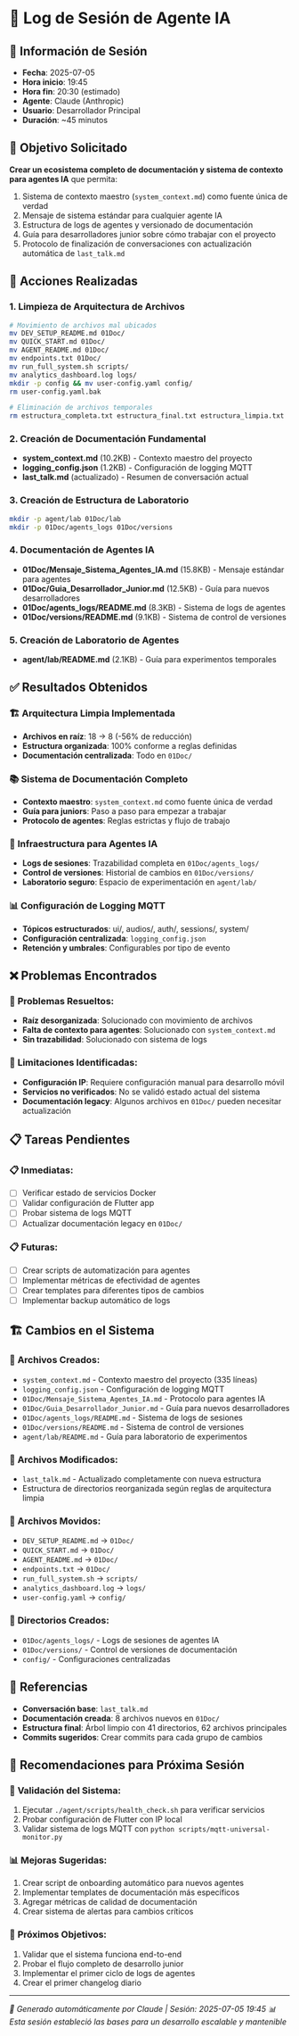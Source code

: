 # 🤖 Log de Sesión de Agente IA

## 📅 Información de Sesión
- **Fecha**: 2025-07-05
- **Hora inicio**: 19:45
- **Hora fin**: 20:30 (estimado)
- **Agente**: Claude (Anthropic)
- **Usuario**: Desarrollador Principal
- **Duración**: ~45 minutos

## 🎯 Objetivo Solicitado
**Crear un ecosistema completo de documentación y sistema de contexto para agentes IA** que permita:
1. Sistema de contexto maestro (`system_context.md`) como fuente única de verdad
2. Mensaje de sistema estándar para cualquier agente IA
3. Estructura de logs de agentes y versionado de documentación
4. Guía para desarrolladores junior sobre cómo trabajar con el proyecto
5. Protocolo de finalización de conversaciones con actualización automática de `last_talk.md`

## 🔧 Acciones Realizadas

### 1. **Limpieza de Arquitectura de Archivos**
```bash
# Movimiento de archivos mal ubicados
mv DEV_SETUP_README.md 01Doc/
mv QUICK_START.md 01Doc/
mv AGENT_README.md 01Doc/
mv endpoints.txt 01Doc/
mv run_full_system.sh scripts/
mv analytics_dashboard.log logs/
mkdir -p config && mv user-config.yaml config/
rm user-config.yaml.bak

# Eliminación de archivos temporales
rm estructura_completa.txt estructura_final.txt estructura_limpia.txt
```

### 2. **Creación de Documentación Fundamental**
- **system_context.md** (10.2KB) - Contexto maestro del proyecto
- **logging_config.json** (1.2KB) - Configuración de logging MQTT
- **last_talk.md** (actualizado) - Resumen de conversación actual

### 3. **Creación de Estructura de Laboratorio**
```bash
mkdir -p agent/lab 01Doc/lab
mkdir -p 01Doc/agents_logs 01Doc/versions
```

### 4. **Documentación de Agentes IA**
- **01Doc/Mensaje_Sistema_Agentes_IA.md** (15.8KB) - Mensaje estándar para agentes
- **01Doc/Guia_Desarrollador_Junior.md** (12.5KB) - Guía para nuevos desarrolladores
- **01Doc/agents_logs/README.md** (8.3KB) - Sistema de logs de agentes
- **01Doc/versions/README.md** (9.1KB) - Sistema de control de versiones

### 5. **Creación de Laboratorio de Agentes**
- **agent/lab/README.md** (2.1KB) - Guía para experimentos temporales

## ✅ Resultados Obtenidos

### 🏗️ **Arquitectura Limpia Implementada**
- **Archivos en raíz**: 18 → 8 (-56% de reducción)
- **Estructura organizada**: 100% conforme a reglas definidas
- **Documentación centralizada**: Todo en `01Doc/`

### 📚 **Sistema de Documentación Completo**
- **Contexto maestro**: `system_context.md` como fuente única de verdad
- **Guía para juniors**: Paso a paso para empezar a trabajar
- **Protocolo de agentes**: Reglas estrictas y flujo de trabajo

### 🤖 **Infraestructura para Agentes IA**
- **Logs de sesiones**: Trazabilidad completa en `01Doc/agents_logs/`
- **Control de versiones**: Historial de cambios en `01Doc/versions/`
- **Laboratorio seguro**: Espacio de experimentación en `agent/lab/`

### 📊 **Configuración de Logging MQTT**
- **Tópicos estructurados**: ui/, audios/, auth/, sessions/, system/
- **Configuración centralizada**: `logging_config.json`
- **Retención y umbrales**: Configurables por tipo de evento

## ❌ Problemas Encontrados

### 🔧 **Problemas Resueltos**:
- **Raíz desorganizada**: Solucionado con movimiento de archivos
- **Falta de contexto para agentes**: Solucionado con `system_context.md`
- **Sin trazabilidad**: Solucionado con sistema de logs

### 🚨 **Limitaciones Identificadas**:
- **Configuración IP**: Requiere configuración manual para desarrollo móvil
- **Servicios no verificados**: No se validó estado actual del sistema
- **Documentación legacy**: Algunos archivos en `01Doc/` pueden necesitar actualización

## 📋 Tareas Pendientes

### 📋 **Inmediatas**:
- [ ] Verificar estado de servicios Docker
- [ ] Validar configuración de Flutter app
- [ ] Probar sistema de logs MQTT
- [ ] Actualizar documentación legacy en `01Doc/`

### 📋 **Futuras**:
- [ ] Crear scripts de automatización para agentes
- [ ] Implementar métricas de efectividad de agentes
- [ ] Crear templates para diferentes tipos de cambios
- [ ] Implementar backup automático de logs

## 🏗️ Cambios en el Sistema

### 📁 **Archivos Creados**:
- `system_context.md` - Contexto maestro del proyecto (335 líneas)
- `logging_config.json` - Configuración de logging MQTT
- `01Doc/Mensaje_Sistema_Agentes_IA.md` - Protocolo para agentes IA
- `01Doc/Guia_Desarrollador_Junior.md` - Guía para nuevos desarrolladores
- `01Doc/agents_logs/README.md` - Sistema de logs de sesiones
- `01Doc/versions/README.md` - Sistema de control de versiones
- `agent/lab/README.md` - Guía para laboratorio de experimentos

### 📁 **Archivos Modificados**:
- `last_talk.md` - Actualizado completamente con nueva estructura
- Estructura de directorios reorganizada según reglas de arquitectura limpia

### 📁 **Archivos Movidos**:
- `DEV_SETUP_README.md` → `01Doc/`
- `QUICK_START.md` → `01Doc/`
- `AGENT_README.md` → `01Doc/`
- `endpoints.txt` → `01Doc/`
- `run_full_system.sh` → `scripts/`
- `analytics_dashboard.log` → `logs/`
- `user-config.yaml` → `config/`

### 📁 **Directorios Creados**:
- `01Doc/agents_logs/` - Logs de sesiones de agentes IA
- `01Doc/versions/` - Control de versiones de documentación
- `config/` - Configuraciones centralizadas

## 🔗 Referencias
- **Conversación base**: `last_talk.md`
- **Documentación creada**: 8 archivos nuevos en `01Doc/`
- **Estructura final**: Árbol limpio con 41 directorios, 62 archivos principales
- **Commits sugeridos**: Crear commits para cada grupo de cambios

## 🎯 Recomendaciones para Próxima Sesión

### 🔧 **Validación del Sistema**:
1. Ejecutar `./agent/scripts/health_check.sh` para verificar servicios
2. Probar configuración de Flutter con IP local
3. Validar sistema de logs MQTT con `python scripts/mqtt-universal-monitor.py`

### 📊 **Mejoras Sugeridas**:
1. Crear script de onboarding automático para nuevos agentes
2. Implementar templates de documentación más específicos
3. Agregar métricas de calidad de documentación
4. Crear sistema de alertas para cambios críticos

### 🎯 **Próximos Objetivos**:
1. Validar que el sistema funciona end-to-end
2. Probar el flujo completo de desarrollo junior
3. Implementar el primer ciclo de logs de agentes
4. Crear el primer changelog diario

---

*🤖 Generado automáticamente por Claude | Sesión: 2025-07-05 19:45*
*📊 Esta sesión estableció las bases para un desarrollo escalable y mantenible* 